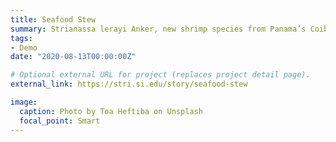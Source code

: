 ```yaml
---
title: Seafood Stew
summary: Strianassa lerayi Anker, new shrimp species from Panama’s Coiba National Park
tags:
- Demo
date: "2020-08-13T00:00:00Z"

# Optional external URL for project (replaces project detail page).
external_link: https://stri.si.edu/story/seafood-stew

image:
  caption: Photo by Toa Heftiba on Unsplash
  focal_point: Smart
---
```

